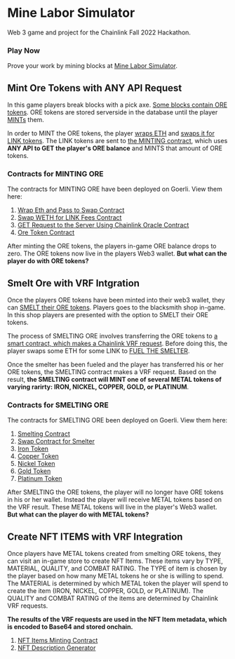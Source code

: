 # Mine Labor Simulator
Web 3 game and project for the Chainlink Fall 2022 Hackathon. 

<h3>Play Now</h3>
Prove your work by mining blocks at <a href='https://minelaborsimulator.com/' target='_blank'> Mine Labor Simulator</a>. 

<h2>Mint Ore Tokens with ANY API Request</h2>
In this game players break blocks with a pick axe. <a href='https://github.com/Donzo/Mine-Labor-Simulator/blob/main/code/php/check-for-ore.php' target='_blank'>Some blocks contain ORE tokens</a>. ORE tokens are stored serverside in the database until the player <a href='https://github.com/Donzo/Mine-Labor-Simulator/blob/main/code/js/mint-ore.php' target='_blank'>MINTs</a> them. 

In order to MINT the ORE tokens, the player <a href='https://github.com/Donzo/Mine-Labor-Simulator/blob/main/code/sol/eth-wrap-and-swap.sol' target='_blank'>wraps ETH</a> and <a href='https://github.com/Donzo/Mine-Labor-Simulator/blob/main/code/sol/buyLink.sol' target='_blank'>swaps it for LINK tokens</a>. The LINK tokens are sent to <a href='https://github.com/Donzo/Mine-Labor-Simulator/blob/main/code/sol/oreQueryAndMint.%10sol' target='_blank'>the MINTING contract</a>, which uses <strong>ANY API to GET the player's ORE balance</strong> and MINTS that amount of ORE tokens. 

<h3>Contracts for MINTING ORE</h3>

The contracts for MINTING ORE have been deployed on Goerli. View them here:

1. <a href='https://goerli.etherscan.io/address/0xd14cCfdA73b3b9e98f872dC51aA05B5b80D900C4#code' target='_blank'>Wrap Eth and Pass to Swap Contract</a>
2. <a href='https://goerli.etherscan.io/address/0xD35c9101485A56A171c038282132556a95504A6E#code' target='_blank'>Swap WETH for LINK Fees Contract</a>
3. <a href='https://goerli.etherscan.io/address/0x0701dba7588e9908c12d88d14aa02297354f9e11#code' target='_blank'>GET Request to the Server Using Chainlink Oracle Contract</a>
4. <a href='https://goerli.etherscan.io/address/0x92C92a9E71a6CFcd39B621eb66804Ac28186849F#code' target='_blank'>Ore Token Contract</a>

After minting the ORE tokens, the players in-game ORE balance drops to zero. The ORE tokens now live in the players Web3 wallet. <strong>But what can the player do with ORE tokens?</strong>


<h2>Smelt Ore with VRF Intgration</h2>

Once the players ORE tokens have been minted into their web3 wallet, they can <a href='https://github.com/Donzo/Mine-Labor-Simulator/blob/main/code/js/smelt-ore.php' target='_blank'>SMELT their ORE tokens</a>. Players goes to the blacksmith shop in-game. In this shop players are presented with the option to SMELT their ORE tokens.  

The process of SMELTING ORE involves transferring the ORE tokens to <a href='https://github.com/Donzo/Mine-Labor-Simulator/blob/main/code/sol/smelter.sol' target='_blank'>a smart contract, which makes a Chainlink VRF request</a>. Before doing this, the player swaps some ETH for some LINK to <a href='https://github.com/Donzo/Mine-Labor-Simulator/blob/main/code/sol/load-smelter.sol' target='_blank'>FUEL THE SMELTER</a>.

Once the smelter has been fueled and the player has transferred his or her ORE tokens, the SMELTING contract makes a VRF request. Based on the result, <strong>the SMELTING contract will MINT one of several METAL tokens of varying rarirty: IRON, NICKEL, COPPER, GOLD, or PLATINUM</strong>.

<h3>Contracts for SMELTING ORE</h3>

The contracts for SMELTING ORE been deployed on Goerli. View them here:

1. <a href='https://goerli.etherscan.io/address/0x9f659da618419a3baddb9a2a9cb2bb8a1584237f#code' target='_blank'>Smelting Contract</a>
2. <a href='https://goerli.etherscan.io/address/0x91fe1517fdf17ae2c338602d14a3e156013e61d2#code' target='_blank'>Swap Contract for Smelter</a>
3. <a href='https://goerli.etherscan.io/address/0xd020ee009eba367b279546c9ed47ba49a0bcb159#code' target='_blank'>Iron Token</a>
4. <a href='https://goerli.etherscan.io/address/0x07fc989b730fd2f6fe72c9a3294213cea3da768e#code' target='_blank'>Copper Token</a>
5. <a href='https://goerli.etherscan.io/address/0x2efe634fad801a68b86bbbf153935fd6222a1236#code' target='_blank'>Nickel Token</a>
6. <a href='https://goerli.etherscan.io/address/0x01f1fb3293546e257c7fa94ff04b5ab314bdee50#code' target='_blank'>Gold Token</a>
7. <a href='https://goerli.etherscan.io/address/0xffb97dc57c5d891560aae5af5460fcf69a217e64#code' target='_blank'>Platinum Token</a>

After SMELTING the ORE tokens, the player will no longer have ORE tokens in his or her wallet. Instead the player will receive METAL tokens based on the VRF result. These METAL tokens will live in the player's Web3 wallet. <strong>But what can the player do with METAL tokens?</strong>

<h2>Create NFT ITEMS with VRF Integration</h2>

Once players have METAL tokens created from smelting ORE tokens, they can visit an in-game store to create NFT Items. These items vary by TYPE, MATERIAL, QUALITY, and COMBAT RATING. The TYPE of item is chosen by the player based on how many METAL tokens he or she is willing to spend. The MATERIAL is determined by which METAL token the player will spend to create the item (IRON, NICKEL, COPPER, GOLD, or PLATINUM). The QUALITY and COMBAT RATING of the items are determined by Chainlink VRF requests. 

<strong>The results of the VRF requests are used in the NFT Item metadata, which is encoded to Base64 and stored onchain.</strong> 


1. <a href='https://goerli.etherscan.io/address/0x54630734636ba61dd1ede7e4481ab0f36abbdf0d#code' target='_blank'>NFT Items Minting Contract</a>
2. <a href='https://goerli.etherscan.io/address/0xe93fdfab027cb135ef2d8419214498918b7d98e4#code' target='_blank'>NFT Description Generator</a>
